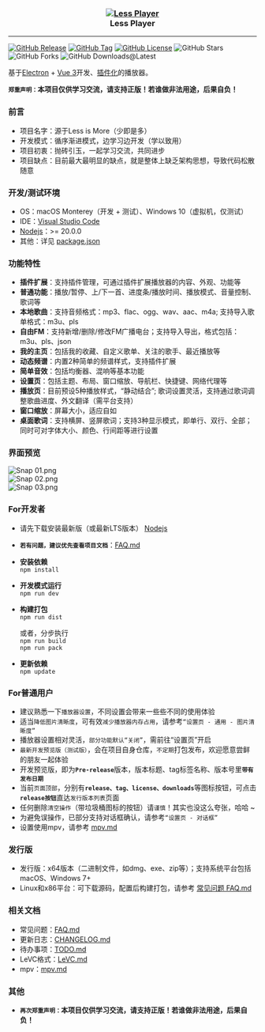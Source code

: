 ### <div align=center>[![Less Player](https://gitee.com/rive08/less-player-desktop/raw/master/public/icon.png)](![/public/icon.png](https://gitee.com/rive08/less-player-desktop/raw/master/public/icon.png))<br>Less Player</div>  
---  


[![GitHub Release](https://img.shields.io/github/release/GeekLee2012/Less-Player-Desktop)](https://github.com/GeekLee2012/Less-Player-Desktop/releases)
[![GitHub Tag](https://img.shields.io/github/tag/GeekLee2012/Less-Player-Desktop)](https://github.com/GeekLee2012/Less-Player-Desktop/tags)
[![GitHub License](https://img.shields.io/github/license/GeekLee2012/Less-Player-Desktop)](https://github.com/GeekLee2012/Less-Player-Desktop/blob/main/LICENSE)
![GitHub Stars](https://img.shields.io/github/stars/GeekLee2012/Less-Player-Desktop)
![GitHub Forks](https://img.shields.io/github/forks/GeekLee2012/Less-Player-Desktop) 
![GitHub Downloads@Latest](https://img.shields.io/github/downloads/GeekLee2012/Less-Player-Desktop/latest/total)  

基于[Electron](https://www.electronjs.org/) + [Vue 3](https://vuejs.org/)开发、[插件化](https://github.com/GeekLee2012/Less-Player-Desktop-Plugins/)的播放器。   

<b>`郑重声明：`本项目仅供学习交流，请支持正版！若谁做非法用途，后果自负！</b>   

### 前言  
* 项目名字：源于Less is More（少即是多）
* 开发模式：循序渐进模式，边学习边开发（学以致用）  
* 项目初衷：抛砖引玉，一起学习交流，共同进步  
* 项目缺点：目前最大最明显的缺点，就是整体上缺乏架构思想，导致代码松散随意  
  
### 开发/测试环境
* OS：macOS Monterey（开发 + 测试）、Windows 10（虚拟机，仅测试）  
* IDE：[Visual Studio Code](https://code.visualstudio.com/)  
* [Nodejs](https://nodejs.org/)：>= 20.0.0  
* 其他：详见 [package.json](package.json)    
  
### 功能特性
* <b>插件扩展</b>：支持插件管理，可通过插件扩展播放器的内容、外观、功能等  
* <b>普通功能</b>：播放/暂停、上/下一首、进度条/播放时间、播放模式、音量控制、歌词等  
* <b>本地歌曲</b>：支持音频格式：mp3、flac、ogg、wav、aac、m4a; 支持导入歌单格式：m3u、pls 
* <b>自由FM</b>：支持新增/删除/修改FM广播电台；支持导入导出，格式包括：m3u、pls、json  
* <b>我的主页</b>：包括我的收藏、自定义歌单、关注的歌手、最近播放等  
* <b>动态频谱</b>：内置2种简单的频谱样式，支持插件扩展   
* <b>简单音效</b>：包括均衡器、混响等基本功能  
* <b>设置页</b>：包括主题、布局、窗口缩放、导航栏、快捷键、网络代理等  
* <b>播放页</b>：目前预设5种播放样式，“静动结合”; 歌词设置灵活，支持通过歌词调整歌曲进度、外文翻译（需平台支持） 
* <b>窗口缩放</b>：屏幕大小，适应自如  
* <b>桌面歌词</b>：支持横屏、竖屏歌词；支持3种显示模式，即单行、双行、全部；同时可对字体大小、颜色、行间距等进行设置   
  
### 界面预览  
![Snap 01.png](https://gitee.com/rive08/resources/raw/master/less-player-desktop/temp/snap%2001.png)  
![Snap 02.png](https://gitee.com/rive08/resources/raw/master/less-player-desktop/temp/snap%2002.png)  
![Snap 03.png](https://gitee.com/rive08/resources/raw/master/less-player-desktop/temp/snap%2003.png)  

### For开发者  
* 请先下载安装最新版（或最新LTS版本） [Nodejs](https://nodejs.org/)  

* <b>`若有问题，建议优先查看项目文档`</b>：[FAQ.md](FAQ.md) 
  
* <b>安装依赖</b>  
  `npm install`
  
* <b>开发模式运行</b>  
  `npm run dev`
  
* <b>构建打包</b>  
  `npm run dist`  
      
  或者，分步执行  
  `npm run build`  
  `npm run pack`  
  
* <b>更新依赖</b>  
  `npm update`
  
### For普通用户
* 建议熟悉一下`播放器设置`，不同设置会带来一些些不同的使用体验  
* 适当`降低图片清晰度`，可有效`减少播放器内存占用`，请参考`“设置页 - 通用 - 图片清晰度”`
* 播放器设置相对灵活，`部分功能默认“关闭”`，需前往“设置页”开启   
* `最新开发预览版（测试版）`，会在项目自身仓库，`不定期`打包发布，欢迎愿意尝鲜的朋友一起体验  
* 开发预览版，即为<b>`Pre-release`</b>版本，版本标题、tag标签名称、版本号里<b>`带有发布日期`</b>   
* 当前`页面顶部`，分别有<b>`release、tag、license、downloads`</b>等图标按钮，可点击<b>`release按钮`</b>直达`发行版本列表`页面  
* 任何删除`清空操作`（带垃圾桶图标的按钮）请`谨慎`！其实也没这么夸张，哈哈 ~  
* 为避免误操作，已部分支持对话框确认，请参考`“设置页 - 对话框”`  
* 设置使用mpv，请参考 [mpv.md](mpv.md)  
  
### 发行版  
* 发行版：x64版本（二进制文件，如dmg、exe、zip等）；支持系统平台包括macOS、Windows 7+  
* Linux和x86平台：可下载源码，配置后构建打包，请参考 [常见问题 FAQ.md](FAQ.md)
  
### 相关文档
* 常见问题：[FAQ.md](FAQ.md)  
* 更新日志：[CHANGELOG.md](CHANGELOG.md) 
* 待办事项：[TODO.md](TODO.md)  
* LeVC格式：[LeVC.md](LeVC.md)  
* mpv：[mpv.md](mpv.md)
  
### 其他  
* <b>`再次郑重声明：`本项目仅供学习交流，请支持正版！若谁做非法用途，后果自负！</b>